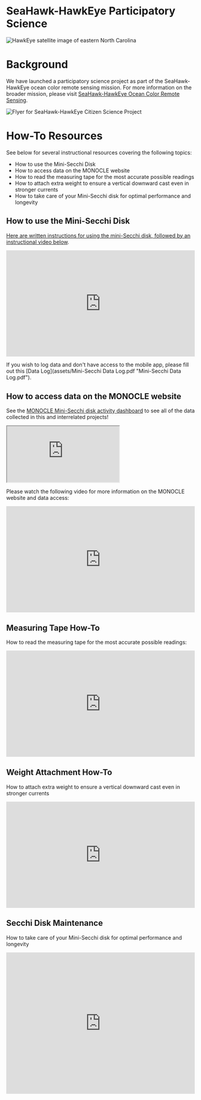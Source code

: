 # SeaHawk-HawkEye Participatory Science
![HawkEye satellite image of eastern North Carolina](assets/ChesapeakeBay-December28th-2022.png "HawkEye NC Coast")

# Background 
We have launched a participatory science project as part of the SeaHawk-HawkEye ocean color remote sensing mission. For more information on the broader mission, please visit [SeaHawk-HawkEye Ocean Color Remote Sensing](https://coast-lab.org/seahawk/).

![Flyer for SeaHawk-HawkEye Citizen Science Project](assets/SeaHawk-HawkEye-informational-flyer.png "SeaHawk/HawkEye Citizen Science Project")

# How-To Resources
See below for several instructional resources covering the following topics:
- How to use the Mini-Secchi Disk
- How to access data on the MONOCLE website
- How to read the measuring tape for the most accurate possible readings
- How to attach extra weight to ensure a vertical downward cast even in stronger currents
- How to take care of your Mini-Secchi disk for optimal performance and longevity

## How to use the Mini-Secchi Disk
[Here are written instructions for using the mini-Secchi disk, followed by an instructional video below](assets/Mini-Secchi-How-To-Guide.pdf "Mini-Secchi How-To Guide").

<div style="padding:56.25% 0 0 0;position:relative;"><iframe src="https://player.vimeo.com/video/827438726?h=1ab832388d&amp;badge=0&amp;autopause=0&amp;player_id=0&amp;app_id=58479" frameborder="0" allow="autoplay; fullscreen; picture-in-picture" allowfullscreen style="position:absolute;top:0;left:0;width:100%;height:100%;" title="Secchi disk how to guide"></iframe></div><script src="https://player.vimeo.com/api/player.js"></script>

If you wish to log data and don't have access to the mobile app, please fill out this [Data Log](assets/Mini-Secchi Data Log.pdf "Mini-Secchi Data Log.pdf").

## How to access data on the MONOCLE website
See the [MONOCLE Mini-Secchi disk activity dashboard](https://rsg.pml.ac.uk/dashboards/d/P0tWxs97k/monocle-secchi) to see all of the data collected in this and interrelated projects!
<div class="resp-container">
    <iframe class="resp-iframe" src="https://rsg.pml.ac.uk/dashboards/d/P0tWxs97k/monocle-secchi"></iframe>
</div>

Please watch the following video for more information on the MONOCLE website and data access:
<div style="padding:56.25% 0 0 0;position:relative;"><iframe src="https://player.vimeo.com/video/827438261?h=cac9356710&amp;badge=0&amp;autopause=0&amp;player_id=0&amp;app_id=58479" frameborder="0" allow="autoplay; fullscreen; picture-in-picture" allowfullscreen style="position:absolute;top:0;left:0;width:100%;height:100%;" title="Monocle data access_updated"></iframe></div><script src="https://player.vimeo.com/api/player.js"></script>

## Measuring Tape How-To
How to read the measuring tape for the most accurate possible readings:
<div style="padding:56.25% 0 0 0;position:relative;"><iframe src="https://player.vimeo.com/video/908330061?badge=0&amp;autopause=0&amp;player_id=0&amp;app_id=58479" frameborder="0" allow="autoplay; fullscreen; picture-in-picture" style="position:absolute;top:0;left:0;width:100%;height:100%;" title="Measuring Tape How-To"></iframe></div><script src="https://player.vimeo.com/api/player.js"></script>

## Weight Attachment How-To
How to attach extra weight to ensure a vertical downward cast even in stronger currents
<div style="padding:56.25% 0 0 0;position:relative;"><iframe src="https://player.vimeo.com/video/908332326?badge=0&amp;autopause=0&amp;player_id=0&amp;app_id=58479" frameborder="0" allow="autoplay; fullscreen; picture-in-picture" style="position:absolute;top:0;left:0;width:100%;height:100%;" title="Secchi Weight Attachment"></iframe></div><script src="https://player.vimeo.com/api/player.js"></script>

## Secchi Disk Maintenance
How to take care of your Mini-Secchi disk for optimal performance and longevity
<div style="padding:75% 0 0 0;position:relative;"><iframe src="https://player.vimeo.com/video/908332303?badge=0&amp;autopause=0&amp;player_id=0&amp;app_id=58479" frameborder="0" allow="autoplay; fullscreen; picture-in-picture" style="position:absolute;top:0;left:0;width:100%;height:100%;" title="Secchi Disk Maintenance"></iframe></div><script src="https://player.vimeo.com/api/player.js"></script>